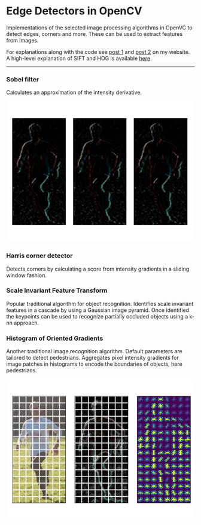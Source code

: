 # Edge Detectors in OpenCV

Implementations of the selected image processing algorithms in OpenVC to detect edges, corners and more. These can be used to extract features from images.

For explanations along with the code see [post 1](https://www.neuralception.com/featureextractors-1/) and [post 2](https://www.neuralception.com/featureextractors-2/) on my website. A high-level explanation of SIFT and HOG is available [here](https://www.neuralception.com/objectdetection/history/traditionalfeatures).

___________________________________

### Sobel filter

Calculates an approximation of the intensity derivative.

![First order gradients](images/hog-example-gradients.png "Fist order gradients")


### Harris corner detector

Detects corners by calculating a score from intensity gradients in a sliding window fashion.


### Scale Invariant Feature Transform

Popular traditional algorithm for object recognition. Identifies scale invariant features in a cascade by using a Gaussian image pyramid. Once identified the keypoints can be used to recognize partially occluded objects using a k-nn approach.


### Histogram of Oriented Gradients

Another traditional image recognition algorithm. Default parameters are tailored to detect pedestrians. Aggregates pixel intensity gradients for image patches in histograms to encode the boundaries of objects, here pedestrians.

![hog example](images/hog-example.png "HOG example")
